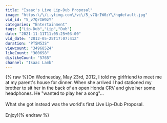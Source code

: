 ```yaml
---
title: "Isaac's Live Lip-Dub Proposal"
image: "https:\/\/i.ytimg.com\/vi\/5_v7QrIW0zY\/hqdefault.jpg"
vid_id: "5_v7QrIW0zY"
categories: "Entertainment"
tags: ["Lip-Dub","Lip","Dub"]
date: "2021-11-11T11:05:25+03:00"
vid_date: "2012-05-25T17:07:41Z"
duration: "PT5M53S"
viewcount: "34968524"
likeCount: "300698"
dislikeCount: "5765"
channel: "Isaac Lamb"
---
```

{% raw %}On Wednesday, May 23rd, 2012, I told my girlfriend to meet me at my parent's house for dinner.  When she arrived I had stationed my brother to sit her in the back of an open Honda CRV and give her some headphones.  He &quot;wanted to play her a song&quot;...<br /><br />What she got instead was the world's first Live Lip-Dub Proposal.<br /><br />Enjoy!{% endraw %}

